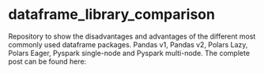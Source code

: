 # dataframe_library_comparison
Repository to show the disadvantages and advantages of the different most commonly used dataframe packages. Pandas v1, Pandas v2, Polars Lazy, Polars Eager, Pyspark single-node and Pyspark multi-node. The complete post can be found here: 
